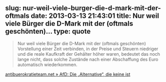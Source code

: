 slug: nur-weil-viele-burger-die-d-mark-mit-der-oftmals
date: 2013-03-13 21:43:01
title: Nur weil viele Bürger die D-Mark mit der (oftmals geschönten)...
type: quote
---

> Nur weil viele Bürger die D-Mark mit der (oftmals geschönten) Vorstellung einer Zeit verbinden, in der Preise und Steuern niedriger und die reale Kaufkraft der Gehälter höher waren, bedeutet das noch lange nicht, dass solche Zustände nach einer Abschaffung des Euro automatisch wiederkommen.

[antibuerokratieteam.net » AfD: Die „Alternative“, die keine ist](http://www.antibuerokratieteam.net/2013/03/12/afd-die-alternative-die-keine-ist/)
